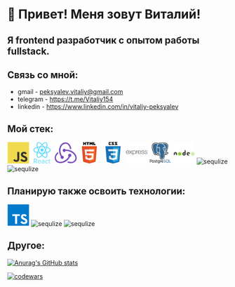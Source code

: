 # :wave: Привет! Меня зовут Виталий!

## Я frontend разработчик с опытом работы fullstack.
## Связь со мной:
- gmail - peksyalev.vitaliy@gmail.com
- telegram - https://t.me/Vitaliy154
- linkedin - https://www.linkedin.com/in/vitaliy-peksyalev


## Мой стек: 
<img src="https://raw.githubusercontent.com/devicons/devicon/master/icons/javascript/javascript-original.svg" width="50" alt="JS"/> <img src="https://raw.githubusercontent.com/devicons/devicon/master/icons/react/react-original-wordmark.svg" width="50" alt="react"/> <img src="https://raw.githubusercontent.com/devicons/devicon/master/icons/redux/redux-original.svg" width="50" alt="redux"/> <img src="https://raw.githubusercontent.com/devicons/devicon/master/icons/html5/html5-original-wordmark.svg" width="50" alt="HTML"/> <img src="https://raw.githubusercontent.com/devicons/devicon/master/icons/css3/css3-original-wordmark.svg" width="50" alt="CSS"/> <img src="https://raw.githubusercontent.com/devicons/devicon/master/icons/express/express-original-wordmark.svg" width="50" alt="express"/> <img src="https://raw.githubusercontent.com/devicons/devicon/master/icons/postgresql/postgresql-original-wordmark.svg" width="50" alt="postgres"/> <img src="https://raw.githubusercontent.com/devicons/devicon/master/icons/nodejs/nodejs-original-wordmark.svg" width="50" alt="nodejs"/> <img src="https://sequelize.org/img/logo.svg" width="50" alt="sequlize"/> <img src="https://camo.githubusercontent.com/fbfcb9e3dc648adc93bef37c718db16c52f617ad055a26de6dc3c21865c3321d/68747470733a2f2f7777772e766563746f726c6f676f2e7a6f6e652f6c6f676f732f6769742d73636d2f6769742d73636d2d69636f6e2e737667" width="50" alt="sequlize"/> 


## Планирую также освоить технологии:

<img src="https://raw.githubusercontent.com/devicons/devicon/master/icons/typescript/typescript-original.svg" width="50" alt="sequlize"/> <img src="https://www.datocms-assets.com/45470/1631026680-logo-react-native.png?fm=webp" width="75" alt="sequlize"/> <img src="https://polyakovdmitriy.ru/wp-content/uploads/2020/09/Getting-Started-with-NextJS.jpg" width="90" alt="sequlize"/> 

## Другое: 

[![Anurag's GitHub stats](https://github-readme-stats.vercel.app/api?username=VitaliyPks&show_icons=true&theme=dark)](https://github.com/anuraghazra/github-readme-stats)


[![codewars](https://www.codewars.com/users/Vitaliy1122/badges/micro)](https://www.codewars.com/users/Vitaliy1122) 

